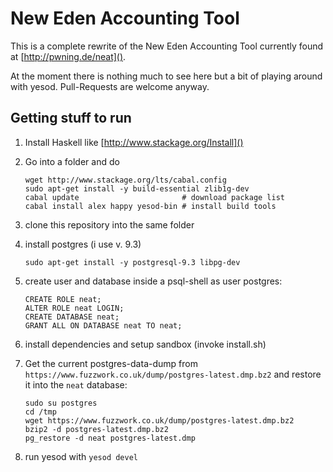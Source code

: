 # New Eden Accounting Tool

This is a complete rewrite of the New Eden Accounting Tool currently found at [http://pwning.de/neat]().

At the moment there is nothing much to see here but a bit of playing around with yesod. Pull-Requests are welcome anyway.

## Getting stuff to run

1. Install Haskell like [http://www.stackage.org/Install]()
2. Go into a folder and do
    
    ```
    wget http://www.stackage.org/lts/cabal.config
    sudo apt-get install -y build-essential zlib1g-dev
    cabal update                       # download package list
    cabal install alex happy yesod-bin # install build tools
    ```

3. clone this repository into the same folder
4. install postgres (i use v. 9.3)

    ```
    sudo apt-get install -y postgresql-9.3 libpg-dev
    ```

5. create user and database inside a psql-shell as user postgres:

    ```
    CREATE ROLE neat;
    ALTER ROLE neat LOGIN;
    CREATE DATABASE neat;
    GRANT ALL ON DATABASE neat TO neat;
    ```

6. install dependencies and setup sandbox (invoke install.sh)

7. Get the current postgres-data-dump from `https://www.fuzzwork.co.uk/dump/postgres-latest.dmp.bz2` and restore it into the `neat` database:

   ```
   sudo su postgres
   cd /tmp
   wget https://www.fuzzwork.co.uk/dump/postgres-latest.dmp.bz2
   bzip2 -d postgres-latest.dmp.bz2
   pg_restore -d neat postgres-latest.dmp
   ```

8. run yesod with ```yesod devel```
